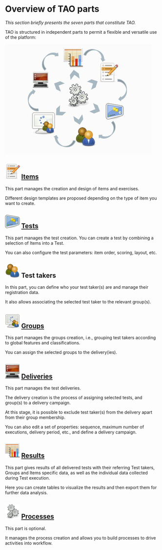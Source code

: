 <!--
parent: 'User Guide'
created_at: '2011-03-11 11:52:47'
updated_at: '2013-03-13 13:13:36'
authors:
    - 'Jérôme Bogaerts'
contributors:
    - 'Franck Gismondi'
tags:
    - '"Legacy User Guide:Overview of TAO parts"'
    - 'Legacy User Guide'
-->

Overview of TAO parts
=====================



*This section briefly presents the seven parts that constitute TAO.*

TAO is structured in independent parts to permit a flexible and versatile use of the platform:

![](../resources/1-1-schema.png)

![](../resources/1-1-items.png) [Items](../user-guide/items.md)
----------------------------

This part manages the creation and design of items and exercises.<br/>

Different design templates are proposed depending on the type of item you want to create.

![](../resources/1-1-tests.png) [Tests](../user-guide/tests.md)
----------------------------

This part manages the test creation. You can create a test by combining a selection of Items into a Test.<br/>

You can also configure the test parameters: item order, scoring, layout, etc.

![](../resources/1-1-testtakers.png) Test takers
---------------------------------------

In this part, you can define who your test taker(s) are and manage their registration data.<br/>

It also allows associating the selected test taker to the relevant group(s).

![](../resources/1-1-groups.png) [Groups](../user-guide/groups.md)
------------------------------

This part manages the groups creation, i.e., grouping test takers according to global features and classifications.<br/>

You can assign the selected groups to the delivery(ies).

![](../resources/1-1-deliveries.png) [Deliveries](../user-guide/deliveries.md)
--------------------------------------

This part manages the test deliveries.<br/>

The delivery creation is the process of assigning selected tests, and group(s) to a delivery campaign.<br/>

At this stage, it is possible to exclude test taker(s) from the delivery apart from their group membership.<br/>

You can also edit a set of properties: sequence, maximum number of executions, delivery period, etc., and define a delivery campaign.

![](../resources/1-1-results.png) [Results](../user-guide/results.md)
--------------------------------

This part gives results of all delivered tests with their referring Test takers, Groups and Items specific data, as well as the individual data collected during Test execution.<br/>

Here you can create tables to visualize the results and then export them for further data analysis.

![](../resources/1-1-processes.png) [Processes](../user-guide/processes.md)
------------------------------------

This part is optional.<br/>

It manages the process creation and allows you to build processes to drive activities into workflow.


